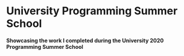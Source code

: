 # University Programming Summer School

#### Showcasing the work I completed during the University 2020 Programming Summer School
